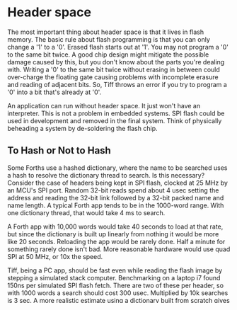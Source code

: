 # Header space

The most important thing about header space is that it lives in flash memory. The basic rule about flash programming is that you can only change a '1' to a '0'. Erased flash starts out at '1'. You may not program a '0' to the same bit twice. A good chip design might mitigate the possible damage caused by this, but you don't know about the parts you're dealing with. Writing a '0' to the same bit twice without erasing in between could over-charge the floating gate causing problems with incomplete erasure and reading of adjacent bits. So, Tiff throws an error if you try to program a '0' into a bit that's already at '0'.

An application can run without header space. It just won't have an interpreter. This is not a problem in embedded systems. SPI flash could be used in development and removed in the final system. Think of physically beheading a system by de-soldering the flash chip.

## To Hash or Not to Hash

Some Forths use a hashed dictionary, where the name to be searched uses a hash to resolve the dictionary thread to search. Is this necessary? Consider the case of headers being kept in SPI flash, clocked at 25 MHz by an MCU's SPI port. Random 32-bit reads spend about 4 usec setting the address and reading the 32-bit link followed by a 32-bit packed name and name length. A typical Forth app tends to be in the 1000-word range. With one dictionary thread, that would take 4 ms to search.

A Forth app with 10,000 words would take 40 seconds to load at that rate, but since the dictionary is built up linearly from nothing it would be more like 20 seconds. Reloading the app would be rarely done. Half a minute for something rarely done isn't bad. More reasonable hardware would use quad SPI at 50 MHz, or 10x the speed.

Tiff, being a PC app, should be fast even while reading the flash image by stepping a simulated stack computer. Benchmarking on a laptop i7 found 150ns per simulated SPI flash fetch. There are two of these per header, so with 1000 words a search should cost 300 usec. Multiplied by 10k searches is 3 sec. A more realistic estimate using a dictionary built from scratch gives a load time of 1.5 seconds.

For each wordlist, there is a RAM variable that holds the pointer to the head of the list. Hashing increases RAM usage. There's no need to hash the dictionary. In the interest of minimizing the size of target code, hashing is not used.

## Header Data Structure

Header space is a section of code space. It uses links and execution tokens wide enough to hit all of code space, including internal ROM and add-on definitions in flash. 24-bit cell addressing allows this range to cover 64M bytes.

The link and the name should be adjacent in memory to allow for faster fetch from SPI flash. A newly created minimal header also contains dual-xts, which are loaded upon header creation or resolved later. Note that unresolved fields in a packed record are allowed. The bits outside the field of interest are written with '1' when nearby fields are resolved. The header is:

| Cell | \[31:24\]                        | \[23:0\]                           |
| ---- |:---------------------------------| ----------------------------------:|
| -3   | Source File ID                   | List of words that reference this  |
| -2   | Source Line, Low byte            | xtc, Execution token for compile   |
| -1   | Source Line, High byte           | xte, Execution token for execute   |
| 0    | # of instructions in definition  | Link                               |
| 1    | Name Length                      | Name Text, first 3 characters      |
| 2    | 4th name character               | Name Text, chars 5-7, etc...       |

`immediate` works by clearing xtc. The interpreter uses xte if it's zero.

The name length byte includes `smudge`, `call-only`, and `anonymous` bits that default to '1' and are set to '0' later on. `call-only` clears the jumpok bit to inhibit tail call optimization.

| Bit | Usage       | Description                                  |
|:---:|:------------|:---------------------------------------------|
| 7   | Call Only   | '0' when tail call optimization is inhibited |
| 6   | Anonymous   | '0' when to be excluded from where list      |
| 5   | Smudged     | '0' when header is findable (used by : etc.) |
| 4:0 | Name Length | 0 to 31                                      |

The `where` list (cell -3) is 0xFFFFFF if the word is not referenced. Every reference to this header will append to the `where` list, which is a forward linked list whose head pointer is re-calculated (by traversal) each time it's needed. If the referencer's `anonymous` bit is '0', it doesn't get appended to the `where` list. Opcode words are anonymous.

`where` elements are 3-cell chunks initialized to -1, in header space. The first cell is a forward link and the other two are addresses. Each reference takes 6+ bytes of header space, which may be an expense you can do without. So, the `nowhere` flag disables this feature.

### Macro Compilation

The xtc of defined words is either `compile,` (by default) or `macrocomp,`. The two xts observe certain rules so that `macro` can flip bit 2 in xtc from `1` to`0`. These rules are:

1. They are adjacent.
2. The first function of the pair is macro expansion.
3. The pair starts at an address that's a multiple of 8.

The structure for doing this is:

```
:noname ( code for macro expansion )
; cp @  8 aligned  cp !
jump  \ compile a machine opcode
: compile, ( xt -- ) ( code for compile, )
;
```

Macro expansion is amazingly simple. Each slot of an instruction in a definition that's marked as a macro is compiled until `exit` is encountered.

## Wordlists

A wordlist is created by creating a RAM variable and initializing it with HP. The WID is the address of that variable. To append to that wordlist, you would put that WID in CURRENT.

## Source File ID

There is a forward linked list for filenames. If a filename exists in the list, its position in the list is its ID number. If it must be appended, the filename is added to the list and the previously blank forward link is populated.

When Tiff's "include" opens a file, it adds the filename to this list by compiling a -1 (blank link) and the filename to head space, which uses HP as its pointer. Then it resolves the previous element's forward link.


